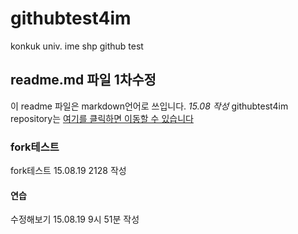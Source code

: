 # githubtest4im
konkuk univ. ime shp github test
## readme.md 파일 1차수정
이 readme 파일은 markdown언어로 쓰입니다. *15.08 작성*
githubtest4im repository는 [여기를 클릭하면 이동할 수 있습니다](https://github.com/githubforim/githubtest4im.git)
### fork테스트
fork테스트 15.08.19 2128 작성 
#### 연습
수정해보기 15.08.19 9시 51분 작성
